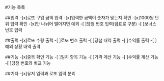 #기능 목록

##입력 -[x]로또 구입 금액 입력 -[x]입력한 금액이 숫자가 맞는지 확인 -[x]1000원 단위 입력 확인 -[x]안 나뉘어 떨어지면 예외 -[ ]당첨 번호 입력(쉼표로 구분) -[ ]보너스 번호 입력

##출력 -[x]로또 수량 출력 -[ ]로또 번호 출력 -[ ]당첨 내역 출력 -[ ]수익률 출력 -[ ]예외 상황 내역 출력

##기능 -[x]중복 확인 기능 -[ ]일치 항목 기능 -[ ]가격 계산 기능 -[ ]수익률 계산 기능 -[ ]당첨 번호와 비교 기능

##기타 -[x]유저 입력과 로또 입력 분리
